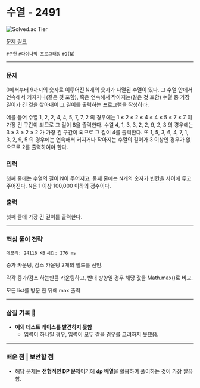 # 수열 - 2491

![Solved.ac
Tier](https://img.shields.io/badge/solved.ac-Silver%20IV-435F7A?style=for-the-badge&logo=solved.ac)

[문제 링크](https://www.acmicpc.net/problem/2491)


`#구현` `#다이나믹 프로그래밍` `#O(N)`

---

### 문제
0에서부터 9까지의 숫자로 이루어진 N개의 숫자가 나열된 수열이 있다. 그 수열 안에서 연속해서 커지거나(같은 것 포함), 혹은 연속해서 작아지는(같은 것 포함) 수열 중 가장 길이가 긴 것을 찾아내어 그 길이를 출력하는 프로그램을 작성하라.

예를 들어 수열 1, 2, 2, 4, 4, 5, 7, 7, 2 의 경우에는 1 ≤ 2 ≤ 2 ≤ 4 ≤ 4 ≤ 5 ≤ 7 ≤ 7 이 가장 긴 구간이 되므로 그 길이 8을 출력한다. 수열 4, 1, 3, 3, 2, 2, 9, 2, 3 의 경우에는 3 ≥ 3 ≥ 2 ≥ 2 가 가장 긴 구간이 되므로 그 길이 4를 출력한다. 또 1, 5, 3, 6, 4, 7, 1, 3, 2, 9, 5 의 경우에는 연속해서 커지거나 작아지는 수열의 길이가 3 이상인 경우가 없으므로 2를 출력하여야 한다.

### 입력
첫째 줄에는 수열의 길이 N이 주어지고, 둘째 줄에는 N개의 숫자가 빈칸을 사이에 두고 주어진다. N은 1 이상 100,000 이하의 정수이다.

### 출력
첫째 줄에 가장 긴 길이를 출력한다.

<hr>

### 핵심 풀이 전략

`메모리: 24116 KB`
`시간: 276 ms`

증가 카운팅, 감소 카운팅 2개의 필드를 선언.

각각 증가/감소 하는만큼 카운팅하고, 반대 방향일 경우 해당 값을 Math.max()로 비교.

모든 list를 방문 한 뒤에 max 출력

---

### 삽질 기록 🧠

- **예외 테스트 케이스를 발견하지 못함**
    - 입력이 하나일 경우, 입력이 모두 같을 경우를 고려하지 못했음.

---

### 배운 점 | 보안할 점
- 해당 문제는 **전형적인 DP 문제**이기에 **dp 배열**을 활용하여 풀이하는 것이 가장 깔끔함.